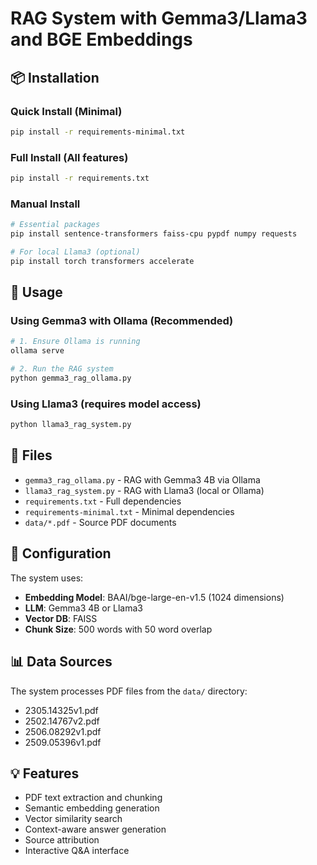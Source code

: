 # RAG System with Gemma3/Llama3 and BGE Embeddings

## 📦 Installation

### Quick Install (Minimal)
```bash
pip install -r requirements-minimal.txt
```

### Full Install (All features)
```bash
pip install -r requirements.txt
```

### Manual Install
```bash
# Essential packages
pip install sentence-transformers faiss-cpu pypdf numpy requests

# For local Llama3 (optional)
pip install torch transformers accelerate
```

## 🚀 Usage

### Using Gemma3 with Ollama (Recommended)
```bash
# 1. Ensure Ollama is running
ollama serve

# 2. Run the RAG system
python gemma3_rag_ollama.py
```

### Using Llama3 (requires model access)
```bash
python llama3_rag_system.py
```

## 📁 Files

- `gemma3_rag_ollama.py` - RAG with Gemma3 4B via Ollama
- `llama3_rag_system.py` - RAG with Llama3 (local or Ollama)
- `requirements.txt` - Full dependencies
- `requirements-minimal.txt` - Minimal dependencies
- `data/*.pdf` - Source PDF documents

## 🔧 Configuration

The system uses:
- **Embedding Model**: BAAI/bge-large-en-v1.5 (1024 dimensions)
- **LLM**: Gemma3 4B or Llama3
- **Vector DB**: FAISS
- **Chunk Size**: 500 words with 50 word overlap

## 📊 Data Sources

The system processes PDF files from the `data/` directory:
- 2305.14325v1.pdf
- 2502.14767v2.pdf
- 2506.08292v1.pdf
- 2509.05396v1.pdf

## 💡 Features

- PDF text extraction and chunking
- Semantic embedding generation
- Vector similarity search
- Context-aware answer generation
- Source attribution
- Interactive Q&A interface